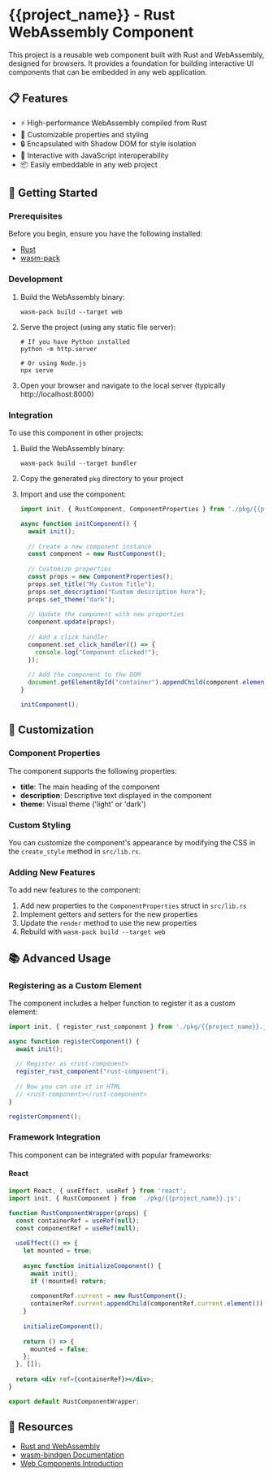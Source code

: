 # {{project_name}} - Rust WebAssembly Component

This project is a reusable web component built with Rust and WebAssembly, designed for browsers. It provides a foundation for building interactive UI components that can be embedded in any web application.

## 📋 Features

- ⚡️ High-performance WebAssembly compiled from Rust
- 🎨 Customizable properties and styling
- 🔒 Encapsulated with Shadow DOM for style isolation
- 🔄 Interactive with JavaScript interoperability
- 📦 Easily embeddable in any web project

## 🚀 Getting Started

### Prerequisites

Before you begin, ensure you have the following installed:
- [Rust](https://www.rust-lang.org/tools/install)
- [wasm-pack](https://rustwasm.github.io/wasm-pack/installer/)

### Development

1. Build the WebAssembly binary:
   ```
   wasm-pack build --target web
   ```

2. Serve the project (using any static file server):
   ```
   # If you have Python installed
   python -m http.server
   
   # Or using Node.js
   npx serve
   ```

3. Open your browser and navigate to the local server (typically http://localhost:8000)

### Integration

To use this component in other projects:

1. Build the WebAssembly binary:
   ```
   wasm-pack build --target bundler
   ```

2. Copy the generated `pkg` directory to your project

3. Import and use the component:
   ```javascript
   import init, { RustComponent, ComponentProperties } from './pkg/{{project_name}}.js';
   
   async function initComponent() {
     await init();
     
     // Create a new component instance
     const component = new RustComponent();
     
     // Customize properties
     const props = new ComponentProperties();
     props.set_title("My Custom Title");
     props.set_description("Custom description here");
     props.set_theme("dark");
     
     // Update the component with new properties
     component.update(props);
     
     // Add a click handler
     component.set_click_handler(() => {
       console.log("Component clicked!");
     });
     
     // Add the component to the DOM
     document.getElementById("container").appendChild(component.element());
   }
   
   initComponent();
   ```

## 🔧 Customization

### Component Properties

The component supports the following properties:

- **title**: The main heading of the component
- **description**: Descriptive text displayed in the component
- **theme**: Visual theme ('light' or 'dark')

### Custom Styling

You can customize the component's appearance by modifying the CSS in the `create_style` method in `src/lib.rs`.

### Adding New Features

To add new features to the component:

1. Add new properties to the `ComponentProperties` struct in `src/lib.rs`
2. Implement getters and setters for the new properties
3. Update the `render` method to use the new properties
4. Rebuild with `wasm-pack build --target web`

## 📚 Advanced Usage

### Registering as a Custom Element

The component includes a helper function to register it as a custom element:

```javascript
import init, { register_rust_component } from './pkg/{{project_name}}.js';

async function registerComponent() {
  await init();
  
  // Register as <rust-component>
  register_rust_component("rust-component");
  
  // Now you can use it in HTML
  // <rust-component></rust-component>
}

registerComponent();
```

### Framework Integration

This component can be integrated with popular frameworks:

#### React

```jsx
import React, { useEffect, useRef } from 'react';
import init, { RustComponent } from './pkg/{{project_name}}.js';

function RustComponentWrapper(props) {
  const containerRef = useRef(null);
  const componentRef = useRef(null);
  
  useEffect(() => {
    let mounted = true;
    
    async function initializeComponent() {
      await init();
      if (!mounted) return;
      
      componentRef.current = new RustComponent();
      containerRef.current.appendChild(componentRef.current.element());
    }
    
    initializeComponent();
    
    return () => {
      mounted = false;
    };
  }, []);
  
  return <div ref={containerRef}></div>;
}

export default RustComponentWrapper;
```

## 📖 Resources

- [Rust and WebAssembly](https://rustwasm.github.io/docs/book/)
- [wasm-bindgen Documentation](https://rustwasm.github.io/wasm-bindgen/)
- [Web Components Introduction](https://developer.mozilla.org/en-US/docs/Web/Web_Components)
